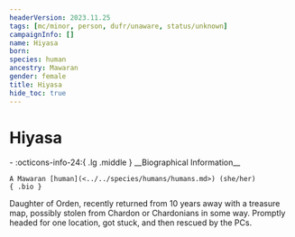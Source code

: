 ```yaml
---
headerVersion: 2023.11.25
tags: [mc/minor, person, dufr/unaware, status/unknown]
campaignInfo: []
name: Hiyasa
born:
species: human
ancestry: Mawaran
gender: female
title: Hiyasa
hide_toc: true
---
```


# Hiyasa
<div class="grid cards ext-narrow-margin ext-one-column" markdown>
- :octicons-info-24:{ .lg .middle } __Biographical Information__

    A Mawaran [human](<../../species/humans/humans.md>) (she/her)  
    { .bio }

</div>


Daughter of Orden, recently returned from 10 years away with a treasure map, possibly stolen from Chardon or Chardonians in some way. Promptly headed for one location, got stuck, and then rescued by the PCs.